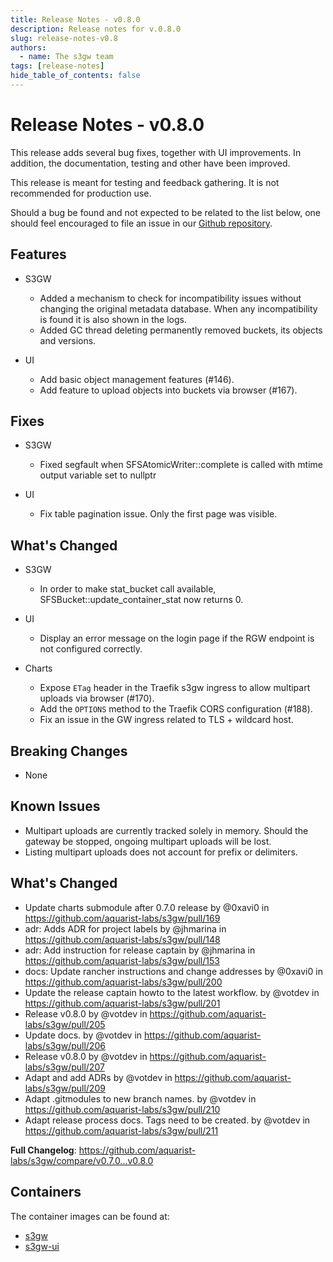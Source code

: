 ```yaml
---
title: Release Notes - v0.8.0
description: Release notes for v.0.8.0
slug: release-notes-v0.8
authors:
  - name: The s3gw team
tags: [release-notes]
hide_table_of_contents: false
---
```



# Release Notes - v0.8.0

This release adds several bug fixes, together with UI improvements. In
addition, the documentation, testing and other have been improved.

<!--truncate-->

This release is meant for testing and feedback gathering. It is not recommended
for production use.

Should a bug be found and not expected to be related to the list below, one
should feel encouraged to file an issue in our
[Github repository](https://github.com/aquarist-labs/s3gw/issues/new/choose).

## Features

- S3GW
  - Added a mechanism to check for incompatibility issues without changing the
    original metadata database. When any incompatibility is found it is also shown
    in the logs.
  - Added GC thread deleting permanently removed buckets, its objects and
    versions.

- UI
  - Add basic object management features (#146).
  - Add feature to upload objects into buckets via browser (#167).

## Fixes

- S3GW
  - Fixed segfault when SFSAtomicWriter::complete is called with mtime output
    variable set to nullptr

- UI
  - Fix table pagination issue. Only the first page was visible.

## What's Changed

- S3GW
  - In order to make stat_bucket call available, SFSBucket::update_container_stat
    now returns 0.

- UI
  - Display an error message on the login page if the RGW endpoint is not
    configured correctly.

- Charts
  - Expose `ETag` header in the Traefik s3gw ingress to allow multipart
    uploads via browser (#170).
  - Add the `OPTIONS` method to the Traefik CORS configuration (#188).
  - Fix an issue in the GW ingress related to TLS + wildcard host.

## Breaking Changes

- None

## Known Issues

- Multipart uploads are currently tracked solely in memory. Should the gateway
  be stopped, ongoing multipart uploads will be lost.
- Listing multipart uploads does not account for prefix or delimiters.


<!-- Release notes generated using configuration in .github/release.yaml at main -->

## What's Changed
* Update charts submodule after 0.7.0 release by @0xavi0 in https://github.com/aquarist-labs/s3gw/pull/169
* adr: Adds ADR for project labels by @jhmarina in https://github.com/aquarist-labs/s3gw/pull/148
* adr: Add instruction for release captain by @jhmarina in https://github.com/aquarist-labs/s3gw/pull/153
* docs: Update rancher instructions and change addresses by @0xavi0 in https://github.com/aquarist-labs/s3gw/pull/200
* Update the release captain howto to the latest workflow. by @votdev in https://github.com/aquarist-labs/s3gw/pull/201
* Release v0.8.0  by @votdev in https://github.com/aquarist-labs/s3gw/pull/205
* Update docs. by @votdev in https://github.com/aquarist-labs/s3gw/pull/206
* Release v0.8.0 by @votdev in https://github.com/aquarist-labs/s3gw/pull/207
* Adapt and add ADRs by @votdev in https://github.com/aquarist-labs/s3gw/pull/209
* Adapt .gitmodules to new branch names. by @votdev in https://github.com/aquarist-labs/s3gw/pull/210
* Adapt release process docs. Tags need to be created. by @votdev in https://github.com/aquarist-labs/s3gw/pull/211


**Full Changelog**: https://github.com/aquarist-labs/s3gw/compare/v0.7.0...v0.8.0

## Containers

The container images can be found at:
- [s3gw](https://github.com/aquarist-labs/s3gw/pkgs/container/s3gw)
- [s3gw-ui](https://github.com/aquarist-labs/s3gw/pkgs/container/s3gw-ui)
